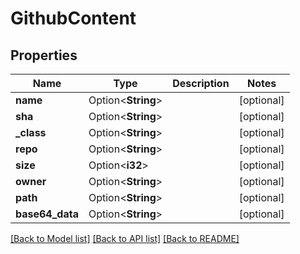 # GithubContent

## Properties

Name | Type | Description | Notes
------------ | ------------- | ------------- | -------------
**name** | Option<**String**> |  | [optional]
**sha** | Option<**String**> |  | [optional]
**_class** | Option<**String**> |  | [optional]
**repo** | Option<**String**> |  | [optional]
**size** | Option<**i32**> |  | [optional]
**owner** | Option<**String**> |  | [optional]
**path** | Option<**String**> |  | [optional]
**base64_data** | Option<**String**> |  | [optional]

[[Back to Model list]](../README.md#documentation-for-models) [[Back to API list]](../README.md#documentation-for-api-endpoints) [[Back to README]](../README.md)


